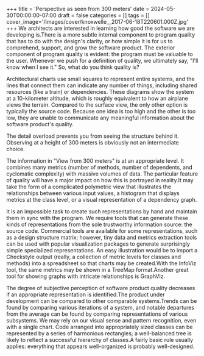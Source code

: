 +++
title = 'Perspective as seen from 300 meters'
date = 2024-05-30T00:00:00-07:00
draft = false
categories = []
tags = []
cover_image='/images/cover/knoxwelle__2017-06-18T220601.000Z.jpg'
+++
We architects are interested in learning how good the software we are developing is.There is a more subtle internal component to program quality that has to do with the design's clarity, or how simple it is for us to comprehend, support, and grow the software product. The exterior component of program quality is evident: the program must be valuable to the user. Whenever we push for a definition of quality, we ultimately say, "I'll know when I see it." So, what do you think quality is? 
   
Architectural charts use small squares to represent entire systems, and the lines that connect them can indicate any number of things, including shared resources (like a train) or dependencies. 
These diagrams show the system at a 10-kilometer altitude, which is roughly equivalent to how an airplane views the terrain. Compared to the surface view, the only other option is typically the source code. Because one idea is too high and the other is too low, they are unable to communicate any meaningful information about the software product's quality. 
  
The detail overload prevents you from seeing the structure behind it. Observing at a height of 300 meters is obviously not an intermediate choice. 
   
The information in "View from 300 meters" is at an appropriate level. It combines many metrics (number of methods, number of dependents, and cyclomatic complexity) with massive volumes of data. The particular feature of quality will have a major impact on how this is portrayed in reality.It may take the form of a complicated polymetric view that illustrates the relationships between various input values, a histogram that displays metrics at the class level, or a visual representation of a dependency graph. 
  
It is an impossible task to create such representations by hand and maintain them in sync with the program. We require tools that can generate these kinds of representations from the sole trustworthy information source: the source code. Commercial tools are available for some representations, such as a design structure matrix; however, tiny data and metrics extraction tools can be used with popular visualization packages to generate surprisingly simple specialized representations. An easy illustration would be to import a Checkstyle output (really, a collection of metric levels for classes and methods) into a spreadsheet so that charts may be created.With the InfoViz tool, the same metrics may be shown in a TreeMap format.Another great tool for showing graphs with intricate relationships is GraphViz. 
   
The degree of subjective perception of software product quality decreases if an appropriate representation is identified.The product under development can be compared to other comparable systems.Trends can be found by comparing various iterations of a system, and notable departures from the average can be found by comparing representations of various subsystems. We may rely on our visual sense and pattern recognition, even with a single chart. Code arranged into appropriately sized classes can be represented by a series of harmonious rectangles; a well-balanced tree is likely to reflect a successful hierarchy of classes.A fairly basic rule usually applies: everything that appears well-organized is probably well-designed.